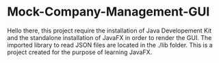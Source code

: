 # Mock-Company-Management-GUI
Hello there, this project require the installation of Java Developement Kit and the standalone installation of JavaFX in order to render the GUI. 
The imported library to read JSON files are located in the ./lib folder.  This is a project created for the purpose of learning JavaFX.
